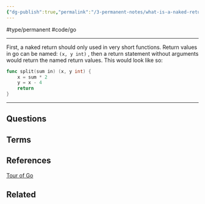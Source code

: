 ```yaml
---
{"dg-publish":true,"permalink":"/3-permanent-notes/what-is-a-naked-return-in-go/","created":"2023-08-04T14:54:42.225+02:00","updated":"2023-08-04T14:59:09.552+02:00"}
---
```


#type/permanent #code/go

---
First, a naked return should only used in very short functions. 
Return values in go can be named: `(x, y int)` , then a return statement without arguments would return the named return values. This would look like so:

```go
func split(sum in) (x, y int) {
	x = sum * 2
	y = x - 4
	return
}
```
---
## Questions
## Terms
## References
[Tour of Go](https://go.dev/tour/basics/7)
## Related